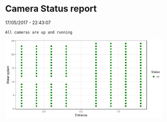 Camera Status report
================
17/05/2017 - 22:43:07

    All cameras are up and running

![](camreport_files/figure-markdown_github/unnamed-chunk-2-1.png)
